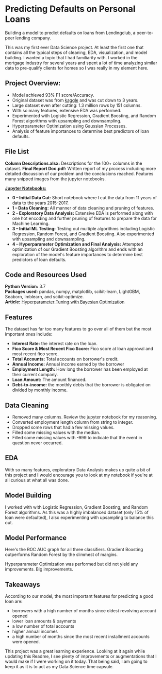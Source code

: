 # Predicting Defaults on Personal Loans

Building a model to predict defaults on loans from Lendingclub, a peer-to-peer lending company. 
  
This was my first ever Data Science project. At least the first one that contains all the typical steps of cleaning, EDA, visualization, and model building.
I wanted a topic that I had familiarity with. I worked in the mortgage industry for several years and spent a lot of time analyzing similar data 
to pre-qualify clients for homes so I was really in my element here.   

## Project Overview:
- Model achieved 93% F1 score/Accuracy.
- Original dataset was from [kaggle](https://www.kaggle.com/wordsforthewise/lending-club) and was cut down to 3 years.
- Large dataset even after cutting: 1.3 million rows by 151 columns. 
- With so many features, extensive EDA was performed. 
- Experimented with Logistic Regression, Gradient Boosting, and Random Forest algorithms with upsampling and downsampling.
- Hyperparameter Optimization using Gaussian Processes. 
- Analysis of feature importances to determine best predictors of loan defaults. 

## File List
**Column Descriptions.xlsx:** Descriptions for the 100+ columns in the dataset.
**Final Report Doc.pdf:** Written report of my process including more detailed discussion of our problem and the conclusions reached. Features many snipped images from the jupyter notebooks.

**<ins>Jupyter Notebooks:</ins>**
- **0 – Initial Data Cut:** Short notebook where I cut the data from 11 years of data to the years 2015-2017.
- **1 – Data Cleaning:** All manner of data cleaning and pruning of features.
- **2 – Exploratory Data Analysis:** Extensive EDA is performed along with one hot encoding and further pruning of features to prepare the data for Machine Learning.
- **3 – Initial ML Testing:** Testing out multiple algorithms including Logistic Regression, Random Forest, and Gradient Boosting. Also experimented with upsampling and downsampling.
- **4 – Hyperparameter Optimization and Final Analysis:** Attempted optimization of our Gradient Boosting algorithm and ends with an exploration of the model's feature importances to determine best predictors of loan defaults. 

## Code and Resources Used
**Python Version:** 3.7<br>
**Packages used:** pandas, numpy, matplotlib, scikit-learn, LightGBM, Seaborn, Imblearn, and scikit-optimize.<br>
**Article:** [Hyperparameter Tuning with Bayesian Optimization](https://medium.com/@vincent.kr18/hyper-parameter-tuning-using-bayesian-optimisation-code-b50e0e8abe20)


## Features
The dataset has far too many features to go over all of them but the most important ones include:
- **Interest Rate:** the interest rate on the loan. 
- **Fico Score & Most Recent Fico Score:** Fico score at loan approval and most recent fico score. 
- **Total Accounts:** Total accounts on borrower's credit. 
- **Annual Income:** Annual income earned by the borrower
- **Employment Length:** How long the borrower has been employed at their current company. 
- **Loan Amount:** The amount financed.  
- **Debt-to-income:** the monthly debts that the borrower is obligated on divided by monthly income.   

## Data Cleaning
- Removed many columns. Review the jupyter notebook for my reasoning. 
- Converted employment length column from string to integer. 
- Dropped some rows that had a few missing values. 
- Filled some missing values with the median. 
- Filled some missing values with -999 to indicate that the event in question never occurred. 

## EDA
With so many features, exploratory Data Analysis makes up quite a bit of this project and I would encourage you to look at my notebook if you're at all curious at what all was done. 

## Model Building
I worked with with Logistic Regression, Gradient Boosting, and Random Forest algorithms. As this was a highly imbalanced dataset (only 15% of loan were defaulted), I also experimenting with upsampling to balance this out. 


## Model Performance
Here's the ROC AUC graph for all three classifiers. Gradient Boosting outperforms Random Forest by the slimmest of margins. 

Hyperparameter Optimization was performed but did not yield any improvements. Big improvements.

## Takeaways
According to our model, the most important features for predicting a good loan are: 
- borrowers with a high number of months since oldest revolving account opened 
- lower loan amounts & payments
- a low number of total accounts 
- higher annual incomes 
- a high number of months since the most recent installment accounts were opened.

This project was a great learning experience. Looking at it again while updating this Readme, I see plenty of improvements or augmentations that I would make if I were working on it today. That being said, I am going to keep it as it is to act as my Data Science time capsule. 


